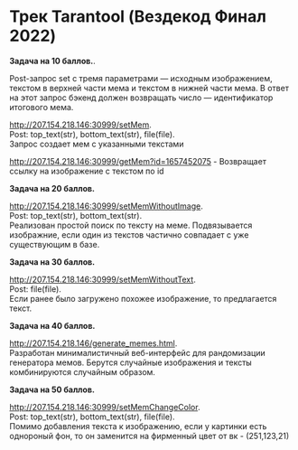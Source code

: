 # Трек Tarantool (Вездекод Финал 2022)

**Задача на 10 баллов.**.  

Post-запрос set с тремя параметрами — исходным изображением, текстом в верхней части мема и текстом в нижней части мема. В ответ на этот запрос бэкенд должен возвращать число — идентификатор итогового мема.  

http://207.154.218.146:30999/setMem.   
Post: top_text(str), bottom_text(str), file(file).   
Запрос создает мем с указанными текстами
 
http://207.154.218.146:30999/getMem?id=1657452075 - Возвращает ссылку на изображение с текстом по id

**Задача на 20 баллов.**

http://207.154.218.146:30999/setMemWithoutImage.   
Post: top_text(str), bottom_text(str).   
Реализован простой поиск по тексту на меме. Подвязывается изображние, если один из текстов частично совпадает с уже существующим в базе.

**Задача на 30 баллов.**

http://207.154.218.146:30999/setMemWithoutText.   
Post: file(file).   
Если ранее было загружено похожее изображение, то предлагается текст.

**Задача на 40 баллов.**

http://207.154.218.146/generate_memes.html.   
Разработан минималистичный веб-интерфейс для рандомизации генератора мемов. Берутся случайные изображения и тексты комбинируются случайным образом.

**Задача на 50 баллов.**

http://207.154.218.146:30999/setMemChangeColor.   
Post: top_text(str), bottom_text(str), file(file).   
Помимо добавления текста к изображению, если у картинки есть однороный фон, то он заменится на фирменный цвет от вк - (251,123,21)
